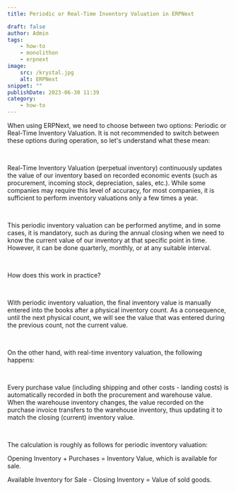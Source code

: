 ```yaml
---
title: Periodic or Real-Time Inventory Valuation in ERPNext

draft: false
author: Admin
tags:
    - how-to
    - monolithon
    - erpnext
image:
    src: /krystal.jpg
    alt: ERPNext
snippet: ""
publishDate: 2023-06-30 11:39
category:
    - how-to
---
```


<div class="ql-editor read-mode"><p>When using ERPNext, we need to choose between two options: Periodic or Real-Time Inventory Valuation. It is not recommended to switch between these options during operation, so let's understand what these mean:</p><p><br></p><p>Real-Time Inventory Valuation (perpetual inventory) continuously updates the value of our inventory based on recorded economic events (such as procurement, incoming stock, depreciation, sales, etc.). While some companies may require this level of accuracy, for most companies, it is sufficient to perform inventory valuations only a few times a year.</p><p><br></p><p>This periodic inventory valuation can be performed anytime, and in some cases, it is mandatory, such as during the annual closing when we need to know the current value of our inventory at that specific point in time. However, it can be done quarterly, monthly, or at any suitable interval.</p><p><br></p><p>How does this work in practice?</p><p><br></p><p>With periodic inventory valuation, the final inventory value is manually entered into the books after a physical inventory count. As a consequence, until the next physical count, we will see the value that was entered during the previous count, not the current value.</p><p><br></p><p>On the other hand, with real-time inventory valuation, the following happens:</p><p><br></p><p>Every purchase value (including shipping and other costs - landing costs) is automatically recorded in both the procurement and warehouse value. When the warehouse inventory changes, the value recorded on the purchase invoice transfers to the warehouse inventory, thus updating it to match the closing (current) inventory value.</p><p><br></p><p>The calculation is roughly as follows for periodic inventory valuation:</p><p>Opening Inventory + Purchases = Inventory Value, which is available for sale.</p><p>Available Inventory for Sale - Closing Inventory = Value of sold goods.</p></div>
